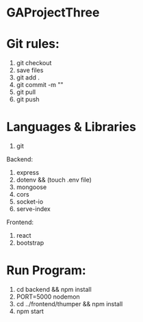 # GAProjectThree

# Git rules:
1. git checkout <your branch>
2. save files
3. git add .
4. git commit -m "<your text>"
5. git pull
6. git push

# Languages & Libraries
1. git

Backend:
1. express
2. dotenv && (touch .env file)
3. mongoose
4. cors
5. socket-io
6. serve-index

Frontend:
1. react
2. bootstrap


# Run Program:
1. cd backend && npm install
2. PORT=5000 nodemon
3. cd ../frontend/thumper && npm install
4. npm start
